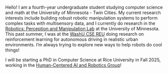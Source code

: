 Hello! I am a fourth-year undergraduate student studying computer science and math at the University of Minnesota - Twin Cities. My current research interests include building robust robotic manipulation systems to perform complex tasks with multisensory data, and I currently do research in the [Robotics: Perception and Manipulation Lab](https://rpm-lab.github.io) at the University of Minnesota. This past summer, I was at the [WashU CSE REU](https://sites.wustl.edu/csereu/) doing research on reinforcement learning for autonomous driving in realistic urban environments. I’m always trying to explore new ways to help robots do cool things!

I will be starting a PhD in Computer Science at Rice University in Fall 2025, working in the [Human-Centered AI and Robotics Group](https://unhelkar.github.io/group/)!

